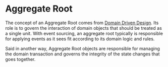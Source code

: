 # Aggregate Root

The concept of an Aggregate Root comes from [Domain Driven Design](https://martinfowler.com/bliki/DDD_Aggregate.html).
Its role is to govern the interaction of domain objects that should be treated as a single unit.
With event sourcing, an aggregate root typically is responsible for applying events as it sees fit according
to its domain logic and rules.

Said in another way, Aggregate Root objects are responsible for managing the domain transaction and governs the
integrity of the state changes that goes together.
